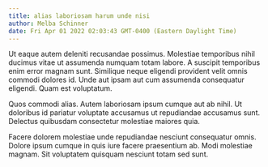 ```yaml
---
title: alias laboriosam harum unde nisi
author: Melba Schinner
date: Fri Apr 01 2022 02:03:43 GMT-0400 (Eastern Daylight Time)
---
```

Ut eaque autem deleniti recusandae possimus. Molestiae temporibus nihil ducimus vitae ut assumenda numquam totam labore. A suscipit temporibus enim error magnam sunt. Similique neque eligendi provident velit omnis commodi dolores id. Unde aut ipsam aut cum assumenda consequatur eligendi. Quam est voluptatum.

 Quos commodi alias. Autem laboriosam ipsum cumque aut ab nihil. Ut doloribus id pariatur voluptate accusamus ut repudiandae accusamus sunt. Delectus quibusdam consectetur molestiae maiores quia.

 Facere dolorem molestiae unde repudiandae nesciunt consequatur omnis. Dolore ipsum cumque in quis iure facere praesentium ab. Modi molestiae magnam. Sit voluptatem quisquam nesciunt totam sed sunt.